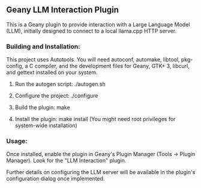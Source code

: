 ## Geany LLM Interaction Plugin

This is a Geany plugin to provide interaction with a Large Language Model
(LLM), initially designed to connect to a local llama.cpp HTTP server.

### Building and Installation:

This project uses Autotools. You will need autoconf, automake, libtool,
pkg-config, a C compiler, and the development files for Geany, GTK+ 3,
libcurl, and gettext installed on your system.

1. Run the autogen script:
   ./autogen.sh

2. Configure the project:
   ./configure

3. Build the plugin:
   make

4. Install the plugin:
   make install
   (You might need root privileges for system-wide installation)

### Usage:

Once installed, enable the plugin in Geany's Plugin Manager (Tools -> Plugin Manager).
Look for the "LLM Interaction" plugin.

Further details on configuring the LLM server will be available in the
plugin's configuration dialog once implemented.
